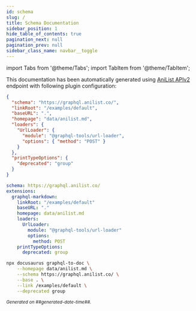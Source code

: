 ```yaml
---
id: schema
slug: /
title: Schema Documentation
sidebar_position: 1
hide_table_of_contents: true
pagination_next: null
pagination_prev: null
sidebar_class_name: navbar__toggle
---
```


import Tabs from '@theme/Tabs';
import TabItem from '@theme/TabItem';

This documentation has been automatically generated using [AniList APIv2](https://anilist.gitbook.io/anilist-apiv2-docs/) endpoint with following plugin configuration:

<Tabs groupId="config">
<TabItem value="docusaurus" label="Docusaurus (JSON)">

```json
{
  "schema": "https://graphql.anilist.co/",
  "linkRoot": "/examples/default",
  "baseURL": ".",
  "homepage": "data/anilist.md",
  "loaders": {
    "UrlLoader": {
      "module": "@graphql-tools/url-loader",
      "options": { "method": "POST" }
    }
  },
  "printTypeOptions": {
    "deprecated": "group"
  }
}
```

</TabItem>
<TabItem value="graphql-config" label="GraphQL Config (YAML)">

```yaml
schema: https://graphql.anilist.co/
extensions:
  graphql-markdown:
    linkRoot: "/examples/default"
    baseURL: "."
    homepage: data/anilist.md
    loaders:
      UrlLoader:
        module: "@graphql-tools/url-loader"
        options:
          method: POST
    printTypeOptions:
      deprecated: group
```

</TabItem>
<TabItem value="cli" label="CLI">

```bash
npx docusaurus graphql-to-doc \
    --homepage data/anilist.md \
    --schema https://graphql.anilist.co/ \
    --base . \
    --link /examples/default \
    --deprecated group
```

</TabItem>
</Tabs>

<small><i>Generated on ##generated-date-time##.</i></small>
